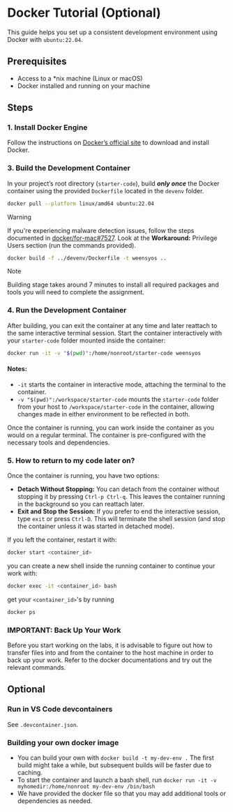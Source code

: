 # Docker Tutorial (Optional)

This guide helps you set up a consistent development environment using Docker with `ubuntu:22.04`.

## Prerequisites
* Access to a *nix machine (Linux or macOS)
* Docker installed and running on your machine

## Steps

### 1. Install Docker Engine
Follow the instructions on [Docker’s official site](https://docs.docker.com/get-docker/) to download and install Docker.

### 3. Build the Development Container
In your project’s root directory (`starter-code`), build ***only once*** the Docker container using the provided `Dockerfile` located in the `devenv` folder.

```bash
docker pull --platform linux/amd64 ubuntu:22.04
```

> [!WARNING]
> If you're experiencing malware detection issues, follow the steps documented in [docker/for-mac#7527](docker/for-mac#7527). Look at the **Workaround:** Privilege Users section (run the commands provided).

```bash
docker build -f ../devenv/Dockerfile -t weensyos ..
```

> [!NOTE]
> Building stage takes around 7 minutes to install all required packages and tools you will need to complete the assignment.


### 4. Run the Development Container
After building, you can exit the container at any time and later reattach to the same interactive terminal session. Start the container interactively with your `starter-code` folder mounted inside the container:

```bash
docker run -it -v "$(pwd)":/home/nonroot/starter-code weensyos
```

#### Notes:
* `-it` starts the container in interactive mode, attaching the terminal to the container.
* `-v "$(pwd)":/workspace/starter-code` mounts the `starter-code` folder from your host to `/workspace/starter-code` in the container, allowing changes made in either environment to be reflected in both.

Once the container is running, you can work inside the container as you would on a regular terminal. The container is pre-configured with the necessary tools and dependencies.

### 5. How to return to my code later on?
Once the container is running, you have two options:

- **Detach Without Stopping:** You can detach from the container without stopping it by pressing `Ctrl-p Ctrl-q`. This leaves the container running in the background so you can reattach later.
- **Exit and Stop the Session:** If you prefer to end the interactive session, type `exit` or press `Ctrl-D`. This will terminate the shell session (and stop the container unless it was started in detached mode).

If you left the container, restart it with:

```bash
docker start <container_id>
```

you can create a new shell inside the running container to continue your work with:

```bash
docker exec -it <container_id> bash
```

get your `<container_id>`'s by running

```bash
docker ps
```

### IMPORTANT: Back Up Your Work
Before you start working on the labs, it is advisable to figure out how to transfer files into and from the container to the host machine in order to back up your work. Refer to the docker documentations and try out the relevant commands.

## Optional
### Run in VS Code devcontainers
See `.devcontainer.json`.

### Building your own docker image
* You can build your own with `docker build -t my-dev-env .` The first build might take a while, but subsequent builds will be faster due to caching.
* To start the container and launch a bash shell, run `docker run -it -v myhomedir:/home/nonroot my-dev-env /bin/bash`
* We have provided the docker file so that you may add additional tools or dependencies as needed.
